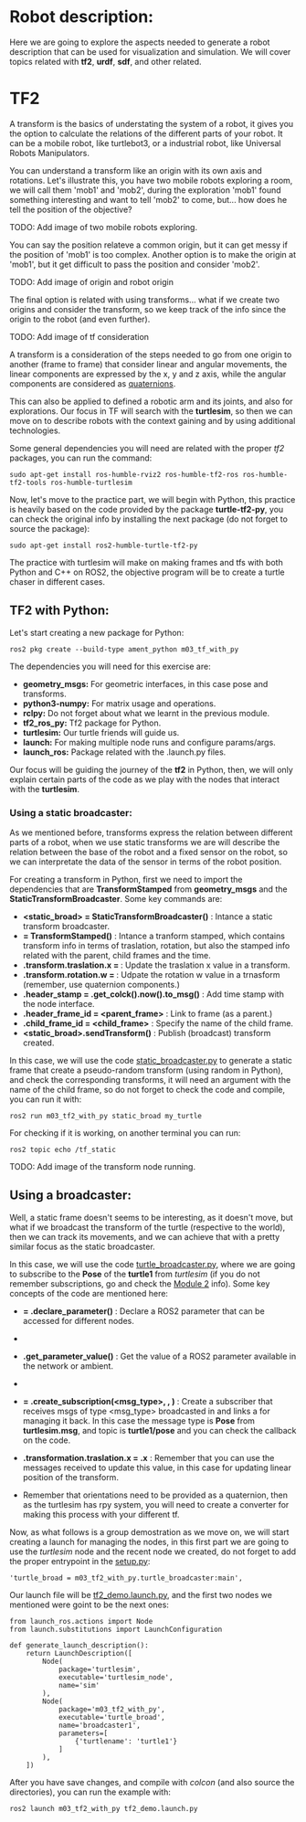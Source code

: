 # Robot description:

Here we are going to explore the aspects needed to generate a robot description that can be used for visualization and simulation. We will cover topics related with **tf2**, **urdf**, **sdf**, and other related.

# TF2

A transform is the basics of understating the system of a robot, it gives you the option to calculate the relations of the different parts of your robot. It can be a mobile robot, like turtlebot3, or a industrial robot, like Universal Robots Manipulators. 

You can understand a transform like an origin with its own axis and rotations. Let's illustrate this, you have two mobile robots exploring a room, we will call them 'mob1' and 'mob2', during the exploration 'mob1' found something interesting and want to tell 'mob2' to come, but... how does he tell the position of the objective?

TODO: Add image of two mobile robots exploring.

You can say the position relateve a common origin, but it can get messy if the position of 'mob1' is too complex. Another option is to make the origin at 'mob1', but it get difficult to pass the position and consider 'mob2'.

TODO: Add image of origin and robot origin

The final option is related with using transforms... what if we create two origins and consider the transform, so we keep track of the info since the origin to the robot (and even further).

TODO: Add image of tf consideration

A transform is a consideration of the steps needed to go from one origin to another (frame to frame) that consider linear and angular movements, the linear components are expressed by the x, y and z axis, while the angular components are considered as [quaternions]().

This can also be applied to defined a robotic arm and its joints, and also for explorations. Our focus in TF will search with the **turtlesim**, so then we can move on to describe robots with the context gaining and by using additional technologies.

Some general dependencies you will need are related with the proper *tf2* packages, you can run the command:

    sudo apt-get install ros-humble-rviz2 ros-humble-tf2-ros ros-humble-tf2-tools ros-humble-turtlesim

Now, let's move to the practice part, we will begin with Python, this practice is heavily based on the code provided by the package **turtle-tf2-py**, you can check the original info by installing the next package (do not forget to source the package):

    sudo apt-get install ros2-humble-turtle-tf2-py

The practice with turtlesim will make on making frames and tfs with both Python and C++ on ROS2, the objective program will be to create a turtle chaser in different cases.

## TF2 with Python:

Let's start creating a new package for Python:

    ros2 pkg create --build-type ament_python m03_tf_with_py

The dependencies you will need for this exercise are:

- **geometry_msgs:** For geometric interfaces, in this case pose and transforms.
- **python3-numpy:** For matrix usage and operations.
- **rclpy:** Do not forget about what we learnt in the previous module.
- **tf2_ros_py:** Tf2 package for Python.
- **turtlesim:** Our turtle friends will guide us.
- **launch:** For making multiple node runs and configure params/args.
- **launch_ros:** Package related with the .launch.py files.

Our focus will be guiding the journey of the **tf2** in Python, then, we will only explain certain parts of the code as we play with the nodes that interact with the **turtlesim**.

### Using a static broadcaster: 

As we mentioned before, transforms express the relation between different parts of a robot, when we use static transforms we are will describe the relation between the base of the robot and a fixed sensor on the robot, so we can interpretate the data of the sensor in terms of the robot position. 

For creating a transform in Python, first we need to import the dependencies that are **TransformStamped** from **geometry_msgs** and the **StaticTransformBroadcaster**. Some key commands are:

- **<static_broad> = StaticTransformBroadcaster(<node>)** : Intance a static transform broadcaster.
- **<tf> = TransformStamped()** : Intance a tranform stamped, which contains transform info in terms of traslation, rotation, but also the stamped info related with the parent, child frames and the time.
- **<tf>.transform.traslation.x = <value>** : Update the traslation x value in a transform.
- **<tf>.transform.rotation.w = <value>** : Udpate the rotation w value in a trnasform (remember, use quaternion components.)
- **<tf>.header_stamp = <node>.get_colck().now().to_msg()** : Add time stamp with the node interface.
- **<tf>.header_frame_id = <parent_frame>** : Link to frame (as a parent.)
- **<tf>.child_frame_id = <child_frame>** : Specify the name of the child frame.
- **<static_broad>.sendTransform(<tf>)** : Publish (broadcast) transform created.

In this case, we will use the code [static_broadcaster.py](/m03_robot_description/m03_tf2_with_py/m03_tf2_with_py/static_broadcaster.py) to generate a static frame that create a pseudo-random transform (using random in Python), and check the corresponding transforms, it will need an argument with the name of the child frame, so do not forget to check the code and compile, you can run it with:

    ros2 run m03_tf2_with_py static_broad my_turtle

For checking if it is working, on another terminal you can run: 

    ros2 topic echo /tf_static

TODO: Add image of the transform node running.

## Using a broadcaster:

Well, a static frame doesn't seems to be interesting, as it doesn't move, but what if we broadcast the transform of the turtle (respective to the world), then we can track its movements, and we can achieve that with a pretty similar focus as the static broadcaster.

In this case, we will use the code [turtle_broadcaster.py](/m03_robot_description/m03_tf2_with_py/m03_tf2_with_py/turtle_broadcaster.py), where we are going to subscribe to the **Pose** of the **turtle1** from *turtlesim* (if you do not remember subscriptions, go and check the [Module 2](/m02_ros2_communication/m02_ros2_communication.md) info). Some key concepts of the code are mentioned here:

- **<param> = <node>.declare_parameter(<name>)** : Declare a ROS2 parameter that can be accessed for different nodes.
- 
- **<param>.get_parameter_value()** : Get the value of a ROS2 parameter available in the network or ambient.
- 
- **<subscription> = <node>.create_subscription(<msg_type>, <topic>, <callback>)** : Create a subscriber that receives msgs of type <msg_type> broadcasted in <topic> and links a <callback> for managing it back. In this case the message type is **Pose** from **turtlesim.msg**, and topic is **turtle1/pose** and you can check the callback on the code.

- **<tf>.transformation.traslation.x = <msg>.x** : Remember that you can use the messages received to update this value, in this case for updating linear position of the transform.

- Remember that orientations need to be provided as a quaternion, then as the turtlesim has rpy system, you will need to create a converter for making this process with your different tf.

Now, as what follows is a group demostration as we move on, we will start creating a launch for managing the nodes, in this first part we are going to use the *turtlesim* node and the recent node we created, do not forget to add the proper entrypoint in the [setup.py](/m03_robot_description/m03_tf2_with_py/setup.py):

    'turtle_broad = m03_tf2_with_py.turtle_broadcaster:main',

Our launch file will be [tf2_demo.launch.py](/m03_robot_description/m03_tf2_with_py/launch/tf2_demo.launch.py), and the first two nodes we mentioned were goint to be the next ones:

    from launch_ros.actions import Node
    from launch.substitutions import LaunchConfiguration

    def generate_launch_description():
        return LaunchDescription([
            Node(
                package='turtlesim',
                executable='turtlesim_node',
                name='sim'
            ),
            Node(
                package='m03_tf2_with_py',
                executable='turtle_broad',
                name='broadcaster1',
                parameters=[
                    {'turtlename': 'turtle1'}
                ]
            ),    
        ])


After you have save changes, and compile with *colcon* (and also source the directories), you can run the example with:

    ros2 launch m03_tf2_with_py tf2_demo.launch.py


